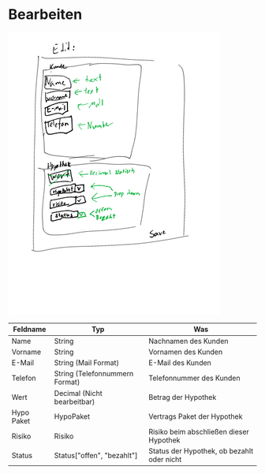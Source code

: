 # Bearbeiten

![](../../.gitbook/assets/editForm.png)

| Feldname   | Typ                            | Was                                        |
| ---------- | ------------------------------ | ------------------------------------------ |
| Name       | String                         | Nachnamen des Kunden                       |
| Vorname    | String                         | Vornamen des Kunden                        |
| E-Mail     | String (Mail Format)           | E-Mail des Kunden                          |
| Telefon    | String (Telefonnummern Format) | Telefonnummer des Kunden                   |
| Wert       | Decimal (Nicht bearbeitbar)    | Betrag der Hypothek                        |
| Hypo Paket | HypoPaket                      | Vertrags Paket der Hypothek                |
| Risiko     | Risiko                         | Risiko beim abschließen dieser Hypothek    |
| Status     | Status\["offen", "bezahlt"]    | Status der Hypothek, ob bezahlt oder nicht |
